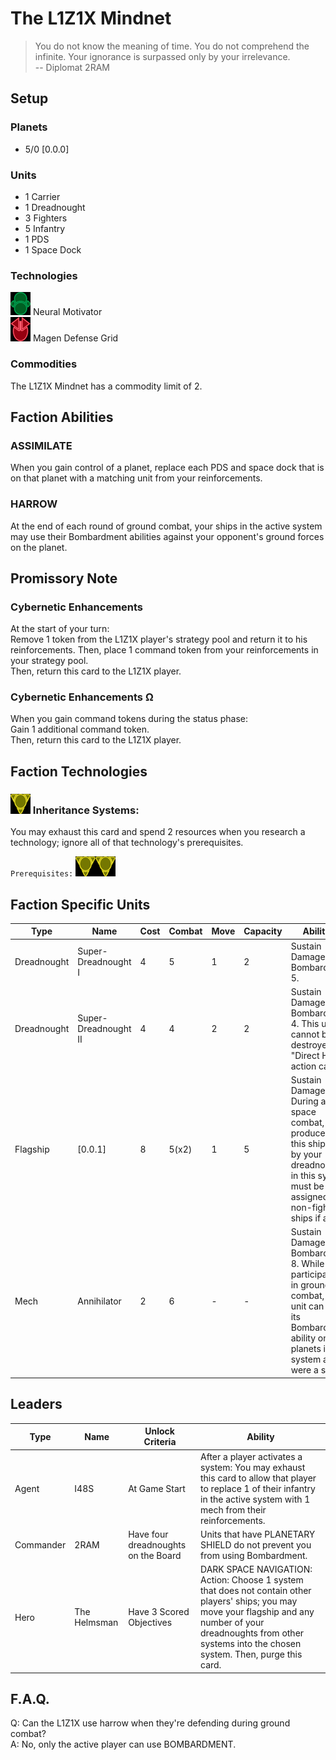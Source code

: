 # The L1Z1X Mindnet
> You do not know the meaning of time. You do not comprehend the infinite. Your ignorance is surpassed only by your irrelevance.  
-- Diplomat 2RAM

## Setup
### Planets
* 5/0 \[0.0.0]

### Units
* 1 Carrier
* 1 Dreadnought
* 3 Fighters
* 5 Infantry
* 1 PDS
* 1 Space Dock

### Technologies
![Green Tech](../images/tech_green_small.bmp) Neural Motivator  
![Red Tech](../images/tech_red_small.bmp) Magen Defense Grid  

### Commodities
The L1Z1X Mindnet has a commodity limit of 2.

## Faction Abilities
### ASSIMILATE  
When you gain control of a planet, replace each PDS and space dock that is on that planet with a matching unit from your reinforcements.

### HARROW  
At the end of each round of ground combat, your ships in the active system may use their Bombardment abilities against your opponent's ground forces on the planet.

## Promissory Note
### Cybernetic Enhancements  
At the start of your turn:  
Remove 1 token from the L1Z1X player's strategy pool and return it to his reinforcements. Then, place 1 command token from your reinforcements in your strategy pool.  
Then, return this card to the L1Z1X player.

### Cybernetic Enhancements Ω  
When you gain command tokens during the status phase:  
Gain 1 additional command token.  
Then, return this card to the L1Z1X player.  

## Faction Technologies
### ![Yellow Tech](../images/tech_yellow_small.bmp) Inheritance Systems:  
You may exhaust this card and spend 2 resources when you research a technology; ignore all of that technology's prerequisites.  

`Prerequisites:` ![Yellow Tech](../images/tech_yellow_small.bmp)![Yellow Tech](../images/tech_yellow_small.bmp)

## Faction Specific Units
|Type|Name|Cost|Combat|Move|Capacity|Abilities|Prerequisites|
|-|-|-|-|-|-|-|-|
|Dreadnought|Super-Dreadnought I |4|5|1|2|Sustain Damage. Bombardment 5.|None|
|Dreadnought|Super-Dreadnought II|4|4|2|2|Sustain Damage. Bombardment 4. This unit cannot be destroyed by "Direct Hit" action cards.|![Blue Tech](../images/tech_blue_small.bmp)![Blue Tech](../images/tech_blue_small.bmp)![Yellow Tech](../images/tech_yellow_small.bmp)|
|Flagship|\[0.0.1]|8|5(x2)|1|5|Sustain Damage. During a space combat, hits produced by this ship and by your dreadnoughts in this system must be assigned to non-fighter ships if able.|None|
|Mech|Annihilator|2|6|-|-|Sustain Damage. Bombardment 8. While not participating in ground combat, this unit can use its Bombardment ability on planets in its system as if it were a ship.|None|

## Leaders

|Type|Name|Unlock Criteria|Ability|
|-|-|-|-|
|Agent|I48S|At Game Start|After a player activates a system: You may exhaust this card to allow that player to replace 1 of their infantry in the active system with 1 mech from their reinforcements. |
|Commander|2RAM|Have four dreadnoughts on the Board|Units that have PLANETARY SHIELD do not prevent you from using Bombardment.|
|Hero|The Helmsman|Have 3 Scored Objectives|DARK SPACE NAVIGATION: Action: Choose 1 system that does not contain other players' ships; you may move your flagship and any number of your dreadnoughts from other systems into the chosen system. Then, purge this card.|

## F.A.Q.
Q: Can the L1Z1X use harrow when they're defending during ground combat?  
A: No, only the active player can use BOMBARDMENT.
